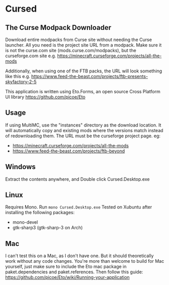 # Cursed
## The Curse Modpack Downloader

Download entire modpacks from Curse site without needing the Curse launcher. All you need is the project site URL from a modpack. Make sure it is not the curse.com site (mods.curse.com/modpacks), but the curseforge.com site
e.g. 
https://minecraft.curseforge.com/projects/all-the-mods

Additionally, when using one of the FTB packs, the URL will look something like this
e.g.
https://www.feed-the-beast.com/projects/ftb-presents-skyfactory-2-5

This application is written using Eto.Forms, an open source Cross Platform UI library https://github.com/picoe/Eto

## Usage
If using MultiMC, use the "instances" directory as the download location. It will automatically copy and existing mods where the versions match instead of redownloading them.
The URL must be the curseforge project page. eg:
* https://minecraft.curseforge.com/projects/all-the-mods
* https://www.feed-the-beast.com/projects/ftb-beyond

## Windows
Extract the contents anywhere, and Double click Cursed.Desktop.exe

## Linux
Requires Mono. Run `mono Cursed.Desktop.exe` Tested on Xubuntu after installing the following packages:
* mono-devel
* gtk-sharp3 (gtk-sharp-3 on Arch)

## Mac
I can't test this on a Mac, as I don't have one. But it should theoretically work without any code changes. 
You're more than welcome to build for Mac yourself, just make sure to include the Eto mac package in paket.dependencies and paket.references. 
Then follow this guide: https://github.com/picoe/Eto/wiki/Running-your-application
